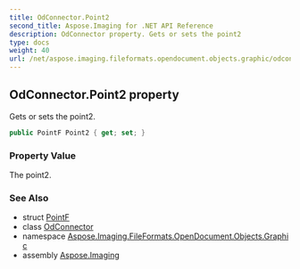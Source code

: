 ```yaml
---
title: OdConnector.Point2
second_title: Aspose.Imaging for .NET API Reference
description: OdConnector property. Gets or sets the point2
type: docs
weight: 40
url: /net/aspose.imaging.fileformats.opendocument.objects.graphic/odconnector/point2/
---
```

## OdConnector.Point2 property

Gets or sets the point2.

```csharp
public PointF Point2 { get; set; }
```

### Property Value

The point2.

### See Also

* struct [PointF](../../../aspose.imaging/pointf/)
* class [OdConnector](../)
* namespace [Aspose.Imaging.FileFormats.OpenDocument.Objects.Graphic](../../odconnector/)
* assembly [Aspose.Imaging](../../../)


